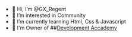 - 👋 Hi, I’m @GX_Regent
- 👀 I’m interested in Community
- 🌱 I’m currently learning Html, Css & Javascript
- 💠 I'm Owner of ##[Development Accademy](https://discord.gg/c92ySfQwCM)


<!---
Esplosioneh/Esplosioneh is a ✨ special ✨ repository because its `README.md` (this file) appears on your GitHub profile.
You can click the Preview link to take a look at your changes.
--->
